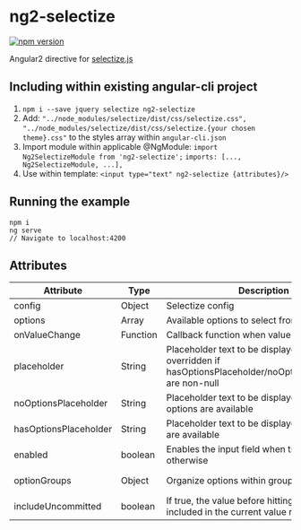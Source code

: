 # ng2-selectize

[![npm version](https://badge.fury.io/js/ng2-selectize.svg)](https://badge.fury.io/js/ng2-selectize)

Angular2 directive for [selectize.js](https://selectize.github.io/selectize.js/)

## Including within existing angular-cli project

1. `npm i --save jquery selectize ng2-selectize`
2. Add:
    `"../node_modules/selectize/dist/css/selectize.css",`
    `"../node_modules/selectize/dist/css/selectize.{your chosen theme}.css"`
    to the styles array within `angular-cli.json`
3. Import module within applicable @NgModule:
   `import Ng2SelectizeModule from 'ng2-selectize';`
   `imports: [..., Ng2SelectizeModule, ...],`
4. Use within template: `<input type="text" ng2-selectize {attributes}/>`
 
## Running the example
 ```
 npm i
 ng serve
 // Navigate to localhost:4200
 ```
 
## Attributes
| Attribute | Type | Description | Implemented |
| --- | --- | --- | --- |
| config | Object | Selectize config | Yes |
| options | Array | Available options to select from | Yes |
| onValueChange | Function | Callback function when value changes | Yes |
| placeholder | String | Placeholder text to be displayed. Is overridden if hasOptionsPlaceholder/noOptionsPlaceholder are non-null | Yes |
| noOptionsPlaceholder | String | Placeholder text to be displayed when no options are available | Yes |
| hasOptionsPlaceholder | String | Placeholder text to be displayed when options are available | Yes |
| enabled | boolean | Enables the input field when true, disabled otherwise | Yes |
| optionGroups | Object | Organize options within groups | Partially (WIP) |
| includeUncommitted | boolean | If true, the value before hitting enter will be included in the current value result. | No |